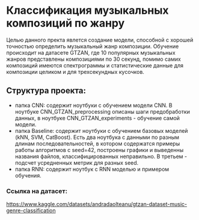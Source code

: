 # Классификация музыкальных композиций по жанру
Целью данного пректа явлется создание модели, способной с хорошей точностью определить музыкальный жанр композиции. Обучение происходит на датасете GTZAN, где 10 популярных музыкальных жанров представлены композициями по 30 секунд, помимо самих композиций имеются спектрограммы и статистические данные для композиции целиком и для трехсекундных кусочков.

## Структура проекта:
* папка CNN: содержит ноутбуки с обучением модели CNN. 
В ноутбуке CNN_GTZAN_preprocessing описаны шаги предобработки данных, в ноутбуке CNN_GTZAN_experiments - обучение самой модели.
* папка Baseline: содержит ноутбуки с обучением базовых моделей (kNN, SVM, CatBoost). Есть два ноутбука с данными по разным длинам последовательностей, в котором содержатся примеры работы алгоритмов с seed=42, построены графики и выведенны названия файлов, классифицированных неправильно. В третьем - подсчет усредненных метрик для разных seed.
* папка RNN: содержит ноутбук с RNN моделью и примером обучения.
 ### Ссылка на датасет:
 https://www.kaggle.com/datasets/andradaolteanu/gtzan-dataset-music-genre-classification
